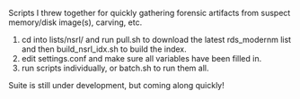 Scripts I threw together for quickly gathering forensic artifacts from suspect memory/disk image(s), carving, etc.

1. cd into lists/nsrl/ and run pull.sh to download the latest rds_modernm list and then build_nsrl_idx.sh to build the index.  
2. edit settings.conf and make sure all variables have been filled in.
3. run scripts individually, or batch.sh to run them all.

Suite is still under development, but coming along quickly!
